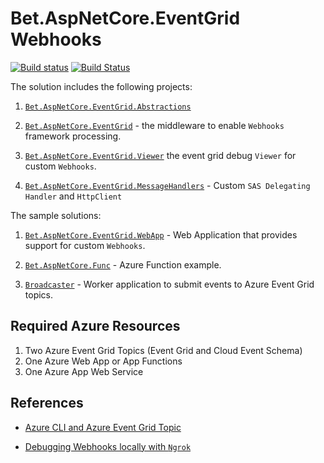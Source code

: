 # Bet.AspNetCore.EventGrid Webhooks

[![Build status](https://ci.appveyor.com/api/projects/status/ldg53oxk7nrmroo1/branch/master?svg=true)](https://ci.appveyor.com/project/kdcllc/bet-aspnetcore-eventgrid/branch/master)
[![Build Status](https://kdcllc.visualstudio.com/Bet/_apis/build/status/kdcllc.Bet.AspNetCore.EventGrid?branchName=master)](https://kdcllc.visualstudio.com/Bet/_build/latest?definitionId=32&branchName=master)

The solution includes the following projects:

1. [`Bet.AspNetCore.EventGrid.Abstractions`](./src/Bet.AspNetCore.EventGrid.Abstractions/README.md)

2. [`Bet.AspNetCore.EventGrid`](./src/Bet.AspNetCore.EventGrid/README.md) - the middleware to enable `Webhooks` framework processing.

3. [`Bet.AspNetCore.EventGrid.Viewer`](./src/Bet.AspNetCore.EventGrid.Viewer/README.md) the event grid debug `Viewer` for custom `Webhooks`.

4. [`Bet.AspNetCore.EventGrid.MessageHandlers`](./src/Bet.AspNetCore.EventGrid.MessageHandlers/README.md) - Custom `SAS Delegating Handler` and `HttpClient`

The sample solutions:

1. [`Bet.AspNetCore.EventGrid.WebApp`](./src/Bet.AspNetCore.EventGrid.WebApp/README.md) - Web Application that provides support for custom `Webhooks`.

2. [`Bet.AspNetCore.Func`](./src/Bet.AspNetCore.EventGrid.WebApp/README.md) - Azure Function example.

3. [`Broadcaster`](./src/Broadcaster/README.md) - Worker application to submit events to Azure Event Grid topics.

## Required Azure Resources

1. Two Azure Event Grid Topics (Event Grid and Cloud Event Schema)
2. One Azure Web App or App Functions
3. One Azure App Web Service

## References

- [Azure CLI and Azure Event Grid Topic](./docs/azure-event-grid.md)

- [Debugging Webhooks locally with `Ngrok`](./docs/ngrok-debug-locally.md)
